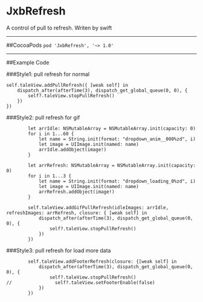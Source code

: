 # JxbRefresh
A control of pull to refresh. Writen by swift

-------
##CocoaPods
`pod 'JxbRefresh', '~> 1.0'`

-------
##Example Code

###Style1: pull refresh for normal
``` object-c
self.taleView.addPullRefresh({ [weak self] in 
    dispatch_after(afterTime(3), dispatch_get_global_queue(0, 0), {
        self?.taleView.stopPullRefresh()
    })
})
```

###Style2: pull refresh for gif
``` object-c
        let arrIdle: NSMutableArray = NSMutableArray.init(capacity: 0)
        for i in 1...60 {
            let name = String.init(format: "dropdown_anim__000%zd", i)
            let image = UIImage.init(named: name)
            arrIdle.addObject(image!)
        }
        
        let arrRefresh: NSMutableArray = NSMutableArray.init(capacity: 0)
        for i in 1...3 {
            let name = String.init(format: "dropdown_loading_0%zd", i)
            let image = UIImage.init(named: name)
            arrRefresh.addObject(image!)
        }
        
        self.taleView.addGifPullRefresh(idleImages: arrIdle, refreshImages: arrRefresh, closure: { [weak self] in
            dispatch_after(afterTime(3), dispatch_get_global_queue(0, 0), {
                self?.taleView.stopPullRefresh()
            })
        })
```

###Style3: pull refresh for load more data
``` object-c
        self.taleView.addFooterRefresh(closure: {[weak self] in
            dispatch_after(afterTime(3), dispatch_get_global_queue(0, 0), {
                self?.taleView.stopPullRefresh()
//                self?.taleView.setFooterEnable(false)
            })
        })
```
